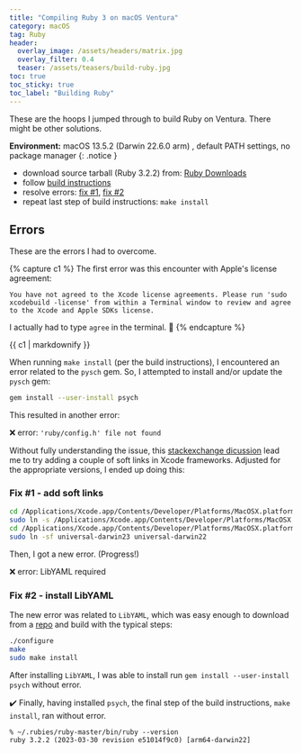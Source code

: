 ```yaml
---
title: "Compiling Ruby 3 on macOS Ventura"
category: macOS
tag: Ruby
header:
  overlay_image: /assets/headers/matrix.jpg
  overlay_filter: 0.4
  teaser: /assets/teasers/build-ruby.jpg
toc: true
toc_sticky: true
toc_label: "Building Ruby"
---
```


These are the hoops I jumped through to build Ruby on Ventura. There might be other solutions.

**Environment:** macOS 13.5.2 (Darwin 22.6.0 arm) , default PATH settings, no package manager
{: .notice }

- download source tarball (Ruby 3.2.2) from: [Ruby Downloads](https://www.ruby-lang.org/en/downloads/)
- follow [build instructions](https://docs.ruby-lang.org/en/master/contributing/building_ruby_md.html)
- resolve errors: [fix #1](#fix-1), [fix #2](#fix-2)
- repeat last step of build instructions: `make install`


## Errors

These are the errors I had to overcome.

{% capture c1 %}
The first error was this encounter with Apple's license agreement:

```
You have not agreed to the Xcode license agreements. Please run 'sudo xcodebuild -license' from within a Terminal window to review and agree to the Xcode and Apple SDKs license.
```

I actually had to type `agree` in the terminal. :japanese_goblin:
{% endcapture %}<div class="notice--primary">{{ c1 | markdownify }}</div>



When running `make install` (per the build instructions), I encountered an error related to the `pysch` gem. So, I attempted to install and/or update the `pysch` gem:

```zsh
gem install --user-install psych
```

This resulted in another error:

:x: error: `'ruby/config.h' file not found`


Without fully understanding the issue, this [stackexchange dicussion](https://stackoverflow.com/questions/53135863/macos-mojave-ruby-config-h-file-not-found/65481787#65481787) lead me to try adding a couple of soft links in Xcode frameworks. Adjusted for the appropriate versions, I ended up doing this:


### Fix #1 - add soft links

```zsh
cd /Applications/Xcode.app/Contents/Developer/Platforms/MacOSX.platform/Developer/SDKs/MacOSX14.0.sdk/System/Library/Frameworks/Ruby.framework/Versions/2.6/usr/include/ruby-2.6.0/ruby
sudo ln -s /Applications/Xcode.app/Contents/Developer/Platforms/MacOSX.platform/Developer/SDKs/MacOSX14.0.sdk/System/Library/Frameworks/Ruby.framework/Versions/2.6/Headers/ruby/config.h
cd /Applications/Xcode.app/Contents/Developer/Platforms/MacOSX.platform/Developer/SDKs/MacOSX14.0.sdk/System/Library/Frameworks/Ruby.framework/Versions/2.6/usr/include/ruby-2.6.0
sudo ln -sf universal-darwin23 universal-darwin22
```

Then, I got a new error. (Progress!)

:x: error: LibYAML required

### Fix #2 - install LibYAML

The new error was related to `LibYAML`, which was easy enough to download from a [repo](https://github.com/yaml/libyaml) and build with the typical steps:

```zsh
./configure
make
sudo make install
```

After installing `LibYAML`, I was able to install run `gem install --user-install psych` without error.

:heavy_check_mark: Finally, having installed `psych`, the final step of the build instructions, `make install`, ran without error.

```
% ~/.rubies/ruby-master/bin/ruby --version
ruby 3.2.2 (2023-03-30 revision e51014f9c0) [arm64-darwin22]
```


